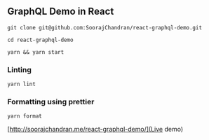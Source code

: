 ## GraphQL Demo in React

```
git clone git@github.com:SoorajChandran/react-graphql-demo.git

cd react-graphql-demo

yarn && yarn start
```

### Linting

```
yarn lint
```

### Formatting using prettier

```
yarn format
```

[http://soorajchandran.me/react-graphql-demo/](Live demo)


